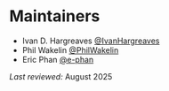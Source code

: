 # Maintainers

- Ivan D. Hargreaves [@IvanHargreaves](https://github.com/IvanHargreaves)
- Phil Wakelin [@PhilWakelin](https://github.com/PhilWakelin)
- Eric Phan [@e-phan](https://github.com/e-phan)

*Last reviewed:* August 2025
